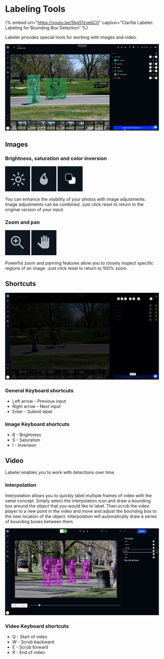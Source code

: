 # Labeling Tools

{% embed url="https://youtu.be/5bg51zyebC0" caption="Clarifai Labeler: Labeling for Bounding Box Detection" %}

Labeler provides special tools for working with images and video.

![](../../images/label_bounding_box.jpg)

## Images

### Brightness, saturation and color inversion

![](../../images/brightness.jpg)
![](../../images/saturation.jpg)
![](../../images/invert.jpg)

You can enhance the visibility of your photos with image adjustments. Image adjustments can be combined. Just click reset to return to the original version of your input.

### Zoom and pan

![](../../images/zoom.jpg)
![](../../images/pan.jpg)

Powerful zoom and panning features allow you to closely inspect specific regions of an image. Just click reset to return to 100% zoom.


## Shortcuts

![](../../images/shortcuts.jpg)

### General Keyboard shortcuts

* Left arrow - Previous input
* Right arrow - Next input
* Enter - Submit label

### Image Keyboard shortcuts

* B - Brightness
* S - Saturation
* I - Inversion


## Video
Labeler enables you to work with detections over time

### Interpolation

Interpolation allows you to quickly label multiple frames of video with the same concept. Simply select the interpolation icon and draw a bounding box around the object that you would like to label. Then scrub the video player to a new point in the video and move and adjust the bounding box to the new location of the object. Interpolation will automatically draw a series of bounding boxes between them.

![](../../images/interpolation.jpg)

### Video Keyboard shortcuts

* Q - Start of video
* W - Scrub backward
* E - Scrub forward
* R - End of video
